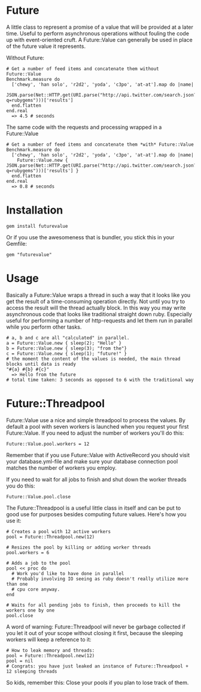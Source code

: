 Future
======

A little class to represent a promise of a value that will be provided at a later time. Useful to perform asynchronous operations without fouling the code up with event-oriented cruft. A Future::Value can generally be used in place of the future value it represents.

Without Future:

    # Get a number of feed items and concatenate them without Future::Value
    Benchmark.measure do
      ['chewy', 'han solo', 'r2d2', 'yoda', 'c3po', 'at-at'].map do |name|
        JSON.parse(Net::HTTP.get(URI.parse("http://api.twitter.com/search.json?q=rubygems")))['results']
      end.flatten
    end.real
      => 4.5 # seconds
    

The same code with the requests and processing wrapped in a Future::Value

    # Get a number of feed items and concatenate them *with* Future::Value
    Benchmark.measure do
      ['chewy', 'han solo', 'r2d2', 'yoda', 'c3po', 'at-at'].map do |name|
        Future::Value.new { JSON.parse(Net::HTTP.get(URI.parse("http://api.twitter.com/search.json?q=rubygems")))['results'] }
      end.flatten
    end.real
      => 0.8 # seconds

Installation
============

    gem install futurevalue

Or if you use the awesomeness that is bundler, you stick this in your Gemfile:

    gem "futurevalue"

Usage
=====

Basically a Future::Value wraps a thread in such a way that it looks like you get the result of a time-consuming operation directly. Not until you try to access the result will the thread actually block. In this way you may write asynchronous code that looks like traditional straight down ruby. Especially useful for performing a number of http-requests and let them run in parallel while you perform other tasks.

    # a, b and c are all "calculated" in parallel.
    a = Future::Value.new { sleep(2); "Hello" }
    b = Future::Value.new { sleep(3); "from the"}
    c = Future::Value.new { sleep(1); "future!" }
    # the moment the content of the values is needed, the main thread blocks until data is ready
    "#{a} #{b} #{c}"
      => Hello from the future
    # total time taken: 3 seconds as opposed to 6 with the traditional way

Future::Threadpool
==================

Future::Value use a nice and simple threadpool to process the values. By default a pool with seven workers is launched when you request your first Future::Value. If you need to adjust the number of workers you'll do this:

    Future::Value.pool.workers = 12

Remember that if you use Future::Value with ActiveRecord you should visit your database.yml-file and make sure your database connection pool matches the number of workers you employ.

If you need to wait for all jobs to finish and shut down the worker threads you do this:

    Future::Value.pool.close

The Future::Threadpool is a useful little class in itself and can be put to good use for purposes besides computing future values. Here's how you use it:

    # Creates a pool with 12 active workers
    pool = Future::Threadpool.new(12)

    # Resizes the pool by killing or adding worker threads
    pool.workers = 6

    # Adds a job to the pool
    pool << proc do
      # Work you'd like to have done in parallel
      # Probably involving IO seeing as ruby doesn't really utilize more than one 
      # cpu core anyway.
    end

    # Waits for all pending jobs to finish, then proceeds to kill the workers one by one
    pool.close

A word of warning: Future::Threadpool will never be garbage collected if you let it out of your scope without closing it first, because the sleeping workers will keep a reference to it:

    # How to leak memory and threads:
    pool = Future::Threadpool.new(12)
    pool = nil
    # Congrats: you have just leaked an instance of Future::Threadpool + 12 sleeping threads 

So kids, remember this: Close your pools if you plan to lose track of them.
    
